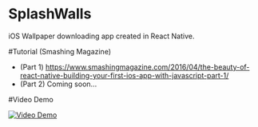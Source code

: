 # SplashWalls
iOS Wallpaper downloading app created in React Native.

#Tutorial (Smashing Magazine)
* (Part 1) https://www.smashingmagazine.com/2016/04/the-beauty-of-react-native-building-your-first-ios-app-with-javascript-part-1/
* (Part 2) Coming soon...

#Video Demo

[![Video Demo](https://img.youtube.com/vi/10PFmmLDKhE/0.jpg)](https://www.youtube.com/watch?v=10PFmmLDKhE)
